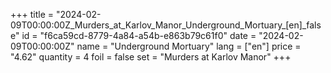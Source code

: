 +++
title = "2024-02-09T00:00:00Z_Murders_at_Karlov_Manor_Underground_Mortuary_[en]_false"
id = "f6ca59cd-8779-4a84-a54b-e863b79c61f0"
date = "2024-02-09T00:00:00Z"
name = "Underground Mortuary"
lang = ["en"]
price = "4.62"
quantity = 4
foil = false
set = "Murders at Karlov Manor"
+++
